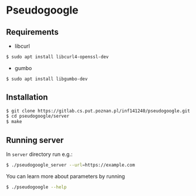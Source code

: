 # Pseudogoogle

## Requirements
- libcurl
```bash
$ sudo apt install libcurl4-openssl-dev
```
- gumbo
```bash
$ sudo apt install libgumbo-dev
```

## Installation

```bash
$ git clone https://gitlab.cs.put.poznan.pl/inf141240/pseudogoogle.git
$ cd pseudogoogle/server
$ make
```

## Running server

In `server` directory run e.g.:

```bash
$ ./pseudogoogle_server --url=https://example.com
```

You can learn more about parameters by running 

```bash
$ ./pseudogoogle --help
```